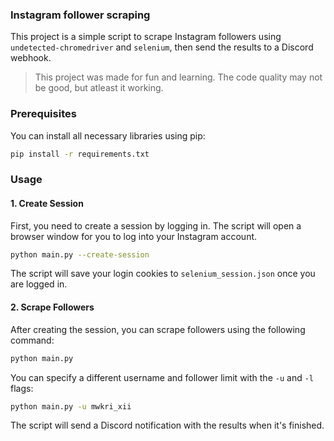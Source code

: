 ### Instagram follower scraping

This project is a simple script to scrape Instagram followers using `undetected-chromedriver` and `selenium`, then send the results to a Discord webhook.
> This project was made for fun and learning. The code quality may not be good, but atleast it working.

### Prerequisites

You can install all necessary libraries using pip:

```bash
pip install -r requirements.txt
```

### Usage

#### 1. Create Session
First, you need to create a session by logging in. The script will open a browser window for you to log into your Instagram account.

```bash
python main.py --create-session
```

The script will save your login cookies to `selenium_session.json` once you are logged in.

#### 2. Scrape Followers
After creating the session, you can scrape followers using the following command:

```bash
python main.py
```

You can specify a different username and follower limit with the `-u` and `-l` flags:

```bash
python main.py -u mwkri_xii
```

The script will send a Discord notification with the results when it's finished.
